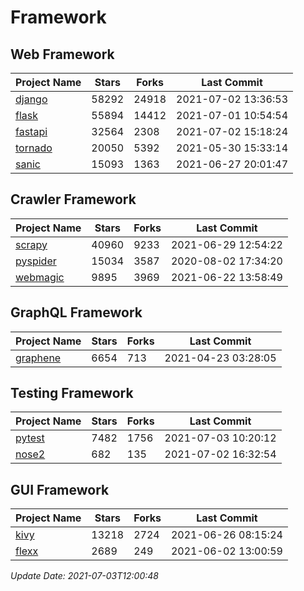 # Framework

## Web Framework
| Project Name | Stars | Forks | Last Commit |
| ------------ | ----- | ----- | ----------- |
| [django](https://github.com/django/django) | 58292 | 24918 | 2021-07-02 13:36:53 |
| [flask](https://github.com/pallets/flask) | 55894 | 14412 | 2021-07-01 10:54:54 |
| [fastapi](https://github.com/tiangolo/fastapi) | 32564 | 2308 | 2021-07-02 15:18:24 |
| [tornado](https://github.com/tornadoweb/tornado) | 20050 | 5392 | 2021-05-30 15:33:14 |
| [sanic](https://github.com/sanic-org/sanic) | 15093 | 1363 | 2021-06-27 20:01:47 |

## Crawler Framework
| Project Name | Stars | Forks | Last Commit |
| ------------ | ----- | ----- | ----------- |
| [scrapy](https://github.com/scrapy/scrapy) | 40960 | 9233 | 2021-06-29 12:54:22 |
| [pyspider](https://github.com/binux/pyspider) | 15034 | 3587 | 2020-08-02 17:34:20 |
| [webmagic](https://github.com/code4craft/webmagic) | 9895 | 3969 | 2021-06-22 13:58:49 |

## GraphQL Framework
| Project Name | Stars | Forks | Last Commit |
| ------------ | ----- | ----- | ----------- |
| [graphene](https://github.com/graphql-python/graphene) | 6654 | 713 | 2021-04-23 03:28:05 |

## Testing Framework
| Project Name | Stars | Forks | Last Commit |
| ------------ | ----- | ----- | ----------- |
| [pytest](https://github.com/pytest-dev/pytest) | 7482 | 1756 | 2021-07-03 10:20:12 |
| [nose2](https://github.com/nose-devs/nose2) | 682 | 135 | 2021-07-02 16:32:54 |

## GUI Framework
| Project Name | Stars | Forks | Last Commit |
| ------------ | ----- | ----- | ----------- |
| [kivy](https://github.com/kivy/kivy) | 13218 | 2724 | 2021-06-26 08:15:24 |
| [flexx](https://github.com/flexxui/flexx) | 2689 | 249 | 2021-06-02 13:00:59 |

*Update Date: 2021-07-03T12:00:48*